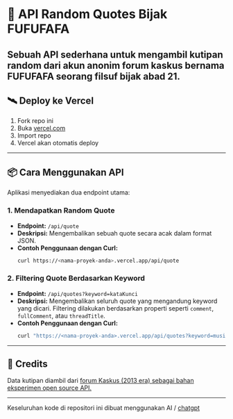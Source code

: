 # 🎲 API Random Quotes Bijak FUFUFAFA

Sebuah API sederhana untuk mengambil kutipan random dari akun anonim forum kaskus bernama FUFUFAFA seorang filsuf bijak abad 21. 
---

## 🛰 Deploy ke Vercel

1. Fork repo ini
2. Buka [vercel.com](https://vercel.com)
3. Import repo
4. Vercel akan otomatis deploy

---

## 📦 Cara Menggunakan API

Aplikasi menyediakan dua endpoint utama:

### 1. Mendapatkan Random Quote

- **Endpoint:** `/api/quote`  
- **Deskripsi:** Mengembalikan sebuah quote secara acak dalam format JSON.
- **Contoh Penggunaan dengan Curl:**
  ```bash
  curl https://<nama-proyek-anda>.vercel.app/api/quote
  ```

### 2. Filtering Quote Berdasarkan Keyword

- **Endpoint:** `/api/quotes?keyword=kataKunci`  
- **Deskripsi:** Mengembalikan seluruh quote yang mengandung keyword yang dicari. Filtering dilakukan berdasarkan properti seperti `comment`, `fullComment`, atau `threadTitle`.
- **Contoh Penggunaan dengan Curl:**
  ```bash
  curl "https://<nama-proyek-anda>.vercel.app/api/quotes?keyword=musik"
  ```

---
## 🧠 Credits

Data kutipan diambil dari [forum Kaskus (2013 era) sebagai bahan eksperimen open source API.](https://github.com/hbagqynamon/fufufafa_archive)

---

Keseluruhan kode di repositori ini dibuat menggunakan AI / [chatgpt](https://chatgpt.com/)